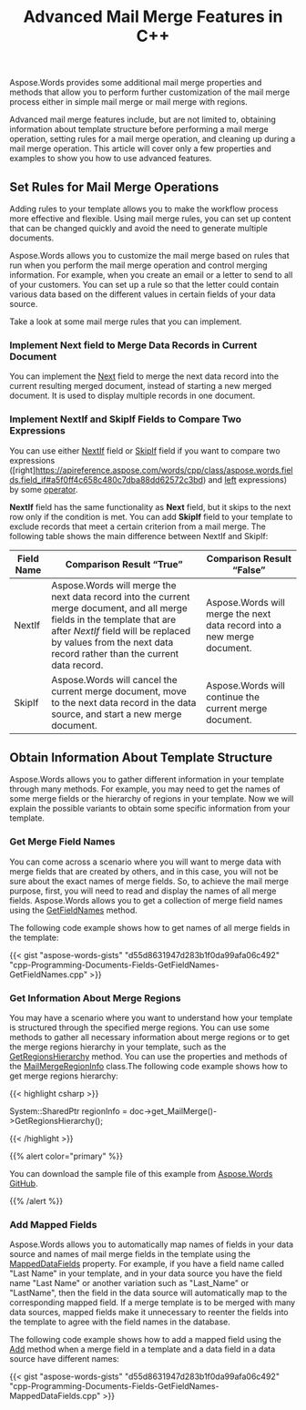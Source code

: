 ﻿---
title: Advanced Mail Merge Features in C++
articleTitle: Advanced Mail Merge Features
linktitle: Advanced Mail Merge Features
aliases:
  - /cpp/how-to-use-advanced-mail-merge-features/
type: docs
description: "Aspose.Words for C++ provides some advanced mail merge features that allow you to perform further mail merge customization. For example, obtaining information about template structure, setting rules, cleaning up after a mail merge operation, and others."
keywords: "use advanced mail merge features c++"
weight: 50
url: /cpp/advanced-mail-merge-features/
---

Aspose.Words provides some additional mail merge properties and methods that allow you to perform further customization of the mail merge process either in simple mail merge or mail merge with regions.

Advanced mail merge features include, but are not limited to, obtaining information about template structure before performing a mail merge operation, setting rules for a mail merge operation, and cleaning up during a mail merge operation. This article will cover only a few properties and examples to show you how to use advanced features.

## Set Rules for Mail Merge Operations

Adding rules to your template allows you to make the workflow process more effective and flexible. Using mail merge rules, you can set up content that can be changed quickly and avoid the need to generate multiple documents.

Aspose.Words allows you to customize the mail merge based on rules that run when you perform the mail merge operation and control merging information. For example, when you create an email or a letter to send to all of your customers. You can set up a rule so that the letter could contain various data based on the different values in certain fields of your data source.

Take a look at some mail merge rules that you can implement.

### Implement Next field to Merge Data Records in Current Document

You can implement the [Next](https://apireference.aspose.com/words/cpp/class/aspose.words.fields.field_next) field to merge the next data record into the current resulting merged document, instead of starting a new merged document. It is used to display multiple records in one document.

### Implement NextIf and SkipIf Fields to Compare Two Expressions

You can use either [NextIf](https://apireference.aspose.com/words/cpp/class/aspose.words.fields.field_next_if) field or [SkipIf](https://apireference.aspose.com/words/cpp/class/aspose.words.fields.field_skip_if) field if you want to compare two expressions ([right]https://apireference.aspose.com/words/cpp/class/aspose.words.fields.field_if#a5f0ff4c658c480c7dba88dd62572c3bd) and [left](https://apireference.aspose.com/words/cpp/class/aspose.words.fields.field_if#get_leftexpression) expressions) by some [operator](https://apireference.aspose.com/words/cpp/class/aspose.words.fields.field_skip_if#get_comparisonoperator).

**NextIf** field has the same functionality as **Next** field, but it skips to the next row only if the condition is met. You can add **SkipIf** field to your template to exclude records that meet a certain criterion from a mail merge. The following table shows the main difference between NextIf and SkipIf:

| **Field Name** | **Comparison Result “True”**                                 | **Comparison Result “False”**                                |
| -------------- | ------------------------------------------------------------ | ------------------------------------------------------------ |
| NextIf         | Aspose.Words will merge the next data record into the current merge document, and all merge fields in the template that are after *NextIf* field will be replaced by values from the next data record rather than the current data record. | Aspose.Words will merge the next data record into a new merge document. |
| SkipIf         | Aspose.Words will cancel the current merge document, move to the next data record in the data source, and start a new merge document. | Aspose.Words will continue the current merge document.       |

## Obtain Information About Template Structure

Aspose.Words allows you to gather different information in your template through many methods. For example, you may need to get the names of some merge fields or the hierarchy of regions in your template. Now we will explain the possible variants to obtain some specific information from your template.

### Get Merge Field Names

You can come across a scenario where you will want to merge data with merge fields that are created by others, and in this case, you will not be sure about the exact names of merge fields. So, to achieve the mail merge purpose, first, you will need to read and display the names of all merge fields. Aspose.Words allows you to get a collection of merge field names using the [GetFieldNames](https://apireference.aspose.com/words/cpp/class/aspose.words.mail_merging.mail_merge#getfieldnames) method.

The following code example shows how to get names of all merge fields in the template:

{{< gist "aspose-words-gists" "d55d8631947d283b1f0da99afa06c492" "cpp-Programming-Documents-Fields-GetFieldNames-GetFieldNames.cpp" >}}

### Get Information About Merge Regions

You may have a scenario where you want to understand how your template is structured through the specified merge regions. You can use some methods to gather all necessary information about merge regions or to get the merge regions hierarchy in your template, such as the [GetRegionsHierarchy](https://apireference.aspose.com/words/cpp/class/aspose.words.mail_merging.mail_merge#getregionshierarchy) method. You can use the properties and methods of the [MailMergeRegionInfo](https://apireference.aspose.com/words/cpp/class/aspose.words.mail_merging.mail_merge_region_info) class.The following code example shows how to get merge regions hierarchy:

{{< highlight csharp >}}

System::SharedPtr<MailMergeRegionInfo> regionInfo = doc->get_MailMerge()->GetRegionsHierarchy();

{{< /highlight >}}


{{% alert color="primary" %}}

You can download the sample file of this example from [Aspose.Words GitHub](https://github.com/aspose-words/Aspose.Words-for-C/tree/master/Examples).

{{% /alert %}}

### Add Mapped Fields

Aspose.Words allows you to automatically map names of fields in your data source and names of mail merge fields in the template using the [MappedDataFields](https://apireference.aspose.com/words/cpp/class/aspose.words.mail_merging.mail_merge#get_mappeddatafields) property. For example, if you have a field name called "Last Name" in your template, and in your data source you have the field name "Last Name" or another variation such as "Last_Name" or "LastName", then the field in the data source will automatically map to the corresponding mapped field. If a merge template is to be merged with many data sources, mapped fields make it unnecessary to reenter the fields into the template to agree with the field names in the database.

The following code example shows how to add a mapped field using the [Add](https://apireference.aspose.com/words/cpp/class/aspose.words.mail_merging.mapped_data_field_collection#add_string_string) method when a merge field in a template and a data field in a data source have different names:

{{< gist "aspose-words-gists" "d55d8631947d283b1f0da99afa06c492" "cpp-Programming-Documents-Fields-GetFieldNames-MappedDataFields.cpp" >}}

